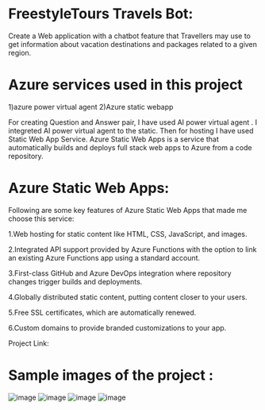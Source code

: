 # FreestyleTours Travels Bot:

Create a Web application with a chatbot feature that Travellers may use to get information about vacation destinations and packages related to a given region.

# Azure services used in this project

1)azure power virtual agent 2)Azure static webapp

For creating Question and Answer pair, I have used AI power virtual agent . I integreted AI power virtual agent to the static. Then for hosting I have used Static Web App Service. Azure Static Web Apps is a service that automatically builds and deploys full stack web apps to Azure from a code repository.

# Azure Static Web Apps: 

Following are some key features of Azure Static Web Apps that made me choose this service:

1.Web hosting for static content like HTML, CSS, JavaScript, and images.

2.Integrated API support provided by Azure Functions with the option to link an existing Azure Functions app using a standard account.

3.First-class GitHub and Azure DevOps integration where repository changes trigger builds and deployments.

4.Globally distributed static content, putting content closer to your users.

5.Free SSL certificates, which are automatically renewed.

6.Custom domains to provide branded customizations to your app.

Project Link:

# Sample images of the project :
![image](https://user-images.githubusercontent.com/108270510/176422179-fc258226-2b69-419d-b211-b491b09db3a1.png)
![image](https://user-images.githubusercontent.com/108270510/176422384-fba6abed-4a8a-4d29-86bb-57adc8991dc4.png)
![image](https://user-images.githubusercontent.com/108270510/176422451-0b74780f-0ba3-4dd5-b9ff-a8ed389621a8.png)
![image](https://user-images.githubusercontent.com/108270510/176422721-3ed33ac3-b515-4bb5-9515-0732cc71d730.png)






